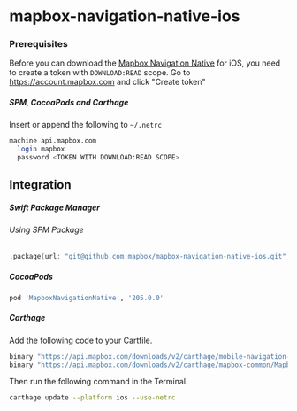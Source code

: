 # mapbox-navigation-native-ios

### Prerequisites

Before you can download the [Mapbox Navigation Native](https://github.com/mapbox/mapbox-navigation-native) for iOS, you need to create a token with `DOWNLOAD:READ` scope.
Go to https://account.mapbox.com and click "Create token"

##### SPM, CocoaPods and Carthage
Insert or append the following to `~/.netrc`

```bash
machine api.mapbox.com
  login mapbox
  password <TOKEN WITH DOWNLOAD:READ SCOPE>
```

## Integration

##### Swift Package Manager

###### Using SPM Package

```swift
.package(url: "git@github.com:mapbox/mapbox-navigation-native-ios.git", from: "205.0.0"),
```

##### CocoaPods

```ruby
pod 'MapboxNavigationNative', '205.0.0'
```

##### Carthage

Add the following code to your Cartfile.

```bash
binary "https://api.mapbox.com/downloads/v2/carthage/mobile-navigation-native/MapboxNavigationNative.json" == 205.0.0
binary "https://api.mapbox.com/downloads/v2/carthage/mapbox-common/MapboxCommon-ios.json" == 23.9.0
```

Then run the following command in the Terminal.
```bash
carthage update --platform ios --use-netrc
```
